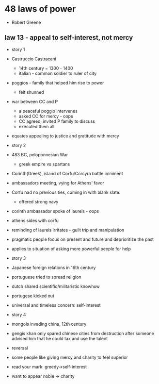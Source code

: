 # 48 laws of power
- Robert Greene

## law 13 - appeal to self-interest, not mercy
- story 1
- Castruccio Castracani
  - 14th century = 1300 - 1400
  - italian - common soldier to ruler of city
- poggios - family that helped him rise to power
  - felt shunned
- war between CC and P
  - a peaceful poggio intervenes
  - asked CC for mercy - oops
  - CC agreed, invited P family to discuss
  - executed them all

- equates appealing to justice and gratitude with mercy

- story 2
- 483 BC, peloponnesian War
  - greek empire vs spartans
- Corinth(Greek), island of Corfu/Corcyra battle imminent
- ambassadors meeting, vying for Athens' favor
- Corfu had no previous ties, coming in with blank slate.
  - offered strong navy
- corinth ambassador spoke of laurels - oops
- athens sides with corfu

- reminding of laurels irritates - guilt trip and manipulation

- pragmatic people focus on present and future and deprioritize the past

- applies to situation of asking more powerful people for help

- story 3
- Japanese foreign relations in 16th century
- portuguese tried to spread religion
- dutch shared scientific/militaristic knowhow
- portugese kicked out

- universal and timeless concern: self-interest

- story 4
- mongols invading china, 12th century
- gengis khan only spared chinese cities from destruction after someone advised him that he could tax and use the talent

- reversal
- some people like giving mercy and charity to feel superior
- read your mark: greedy->self-interest
- want to appear noble -> charity